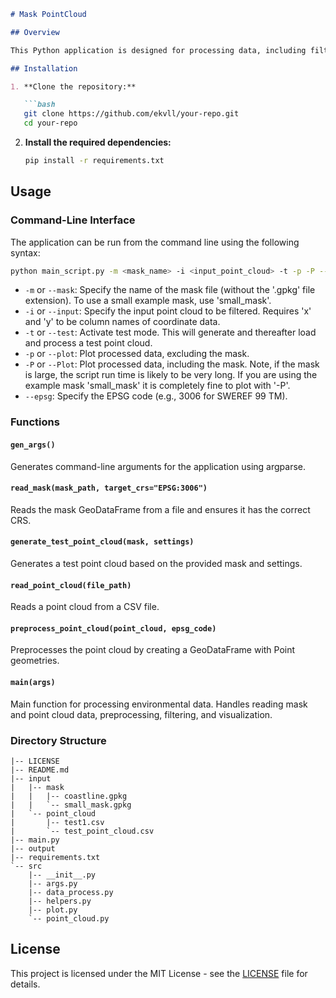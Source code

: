 ```markdown
# Mask PointCloud

## Overview

This Python application is designed for processing data, including filtering point clouds based on a specified mask and visualizing the results. The application uses GeoPandas, Matplotlib, and other libraries to perform various tasks related to data analysis.

## Installation

1. **Clone the repository:**

   ```bash
   git clone https://github.com/ekvll/your-repo.git
   cd your-repo
   ```

2. **Install the required dependencies:**

   ```bash
   pip install -r requirements.txt
   ```

## Usage

### Command-Line Interface

The application can be run from the command line using the following syntax:

```bash
python main_script.py -m <mask_name> -i <input_point_cloud> -t -p -P --epsg <epsg_code>
```

- `-m` or `--mask`: Specify the name of the mask file (without the '.gpkg' file extension). To use a small example mask, use 'small_mask'.
- `-i` or `--input`: Specify the input point cloud to be filtered. Requires 'x' and 'y' to be column names of coordinate data.
- `-t` or `--test`: Activate test mode. This will generate and thereafter load and process a test point cloud.
- `-p` or `--plot`: Plot processed data, excluding the mask.
- `-P` or `--Plot`: Plot processed data, including the mask. Note, if the mask is large, the script run time is likely to be very long. If you are using the example mask 'small_mask' it is completely fine to plot with '-P'.
- `--epsg`: Specify the EPSG code (e.g., 3006 for SWEREF 99 TM).

### Functions

#### `gen_args()`

Generates command-line arguments for the application using argparse.

#### `read_mask(mask_path, target_crs="EPSG:3006")`

Reads the mask GeoDataFrame from a file and ensures it has the correct CRS.

#### `generate_test_point_cloud(mask, settings)`

Generates a test point cloud based on the provided mask and settings.

#### `read_point_cloud(file_path)`

Reads a point cloud from a CSV file.

#### `preprocess_point_cloud(point_cloud, epsg_code)`

Preprocesses the point cloud by creating a GeoDataFrame with Point geometries.

#### `main(args)`

Main function for processing environmental data. Handles reading mask and point cloud data, preprocessing, filtering, and visualization.

### Directory Structure

```plaintext
|-- LICENSE
|-- README.md
|-- input
|   |-- mask
|   |   |-- coastline.gpkg
|   |   `-- small_mask.gpkg
|   `-- point_cloud
|       |-- test1.csv
|       `-- test_point_cloud.csv
|-- main.py
|-- output
|-- requirements.txt
`-- src
    |-- __init__.py
    |-- args.py
    |-- data_process.py
    |-- helpers.py
    |-- plot.py
    `-- point_cloud.py
```

## License

This project is licensed under the MIT License - see the [LICENSE](LICENSE) file for details.
```
